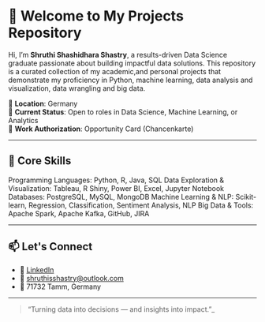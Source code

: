 # 👋 Welcome to My Projects Repository

Hi, I’m **Shruthi Shashidhara Shastry**, a results-driven Data Science graduate passionate about building impactful data solutions. This repository is a curated collection of my academic,and personal projects that demonstrate my proficiency in Python, machine learning, data analysis and visualization, data wrangling and big data.

📍 **Location**: Germany  
💼 **Current Status**: Open to roles in Data Science, Machine Learning, or Analytics  
🛂 **Work Authorization**: Opportunity Card (Chancenkarte)

---

## 🧠 Core Skills

Programming Languages: Python, R, Java, SQL
Data Exploration & Visualization: Tableau, R Shiny, Power BI, Excel, Jupyter Notebook
Databases: PostgreSQL, MySQL, MongoDB
Machine Learning & NLP: Scikit-learn, Regression, Classification, Sentiment Analysis, NLP
Big Data & Tools: Apache Spark, Apache Kafka, GitHub, JIRA

---

## 📫 Let's Connect

- 💼 [LinkedIn](https://www.linkedin.com/in/shruthi-shashidhara-shastry)
- 📧 shruthisshastry@outlook.com
- 📍 71732 Tamm, Germany

---

> “Turning data into decisions — and insights into impact.”_

